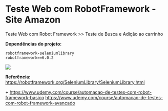 # Teste Web com RobotFramework - Site Amazon

Teste Web com Robot Framework >> Teste de Busca e Adição ao carrinho

**Dependências do projeto:**

```
robotframework-seleniumlibrary
robotframework==6.0.2
```
<img src="https://github.com/victorfxz/robotframework_test_web/blob/main/rob_web_test/resultados/Teste%2004%20-%20Web.gif?raw=true" />

**Referência:**
https://robotframework.org/SeleniumLibrary/SeleniumLibrary.html

**+**
https://www.udemy.com/course/automacao-de-testes-com-robot-framework-basico
https://www.udemy.com/course/automacao-de-testes-com-robot-framework-avancado
